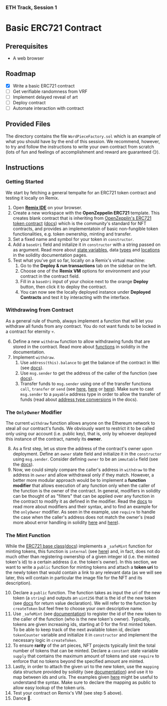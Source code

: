 ### ETH Track, Session 1
# Basic ERC721 Contract

## Prerequisites

- A web browser

## Roadmap

- [x] Write a basic ERC721 contract
- [ ] Get verifiable randomness from VRF
- [ ] Implement delayed reveal of art
- [ ] Deploy contract
- [ ] Automate interaction with contract

## Provided Files

The directory contains the file `WordPieceFactory.sol` which is an example of what you should have by the end of this session. We recommend, however, to try and follow the instructions to write your own contract from scratch (lots of fun and feelings of accomplishment and reward are guaranteed :smirk:).

## Instructions

### Getting Started

We start by fetching a general tempalte for an ERC721 token contract and testing it locally on Remix.

1. Open **[Remix IDE](https://remix.ethereum.org/)** on your browser.
2. Create a new workspace with the **OpenZeppelin ERC721** template. This creates blank contract that is inheriting from [OpenZepplin's ERC721 token contract](https://github.com/OpenZeppelin/openzeppelin-contracts/blob/master/contracts/token/ERC721/ERC721.sol) ([docs](https://docs.openzeppelin.com/contracts/2.x/erc721)) which is the community's standard for NFT contracts, and provides an implementatoin of basic non-fungible token functionalities, e.g. token ownership, minting and transfer.
3. Set a fixed name and symbol for your token in `constructor`.
4. Add a `baseUri` field and initalize it in `constructor` with a string passed on as argument. Read more about [state variables](https://docs.soliditylang.org/en/v0.8.9/structure-of-a-contract.html#state-variables), data [types](https://docs.soliditylang.org/en/v0.8.9/types.html) and [locations](https://docs.soliditylang.org/en/v0.8.13/types.html#data-location-and-assignment-behaviour) in the solidity documentation pages.
5. Test what you've got so far, locally on a Remix's virtual machine:
    1. Go to the **Deploy & run transactions** tab on the sidebar on the left.
    2. Choose one of the **Remix VM** options for environment and your contract in the contract field.
    3. Fill in a `baseUri` input of your choice next to the orange **Deploy** button, then click it to deploy the contract.
    4. You can now see the locally deployed instance under **Deployed Contracts** and test it by interacting with the interface.

### Withdrawing from Contract

As a general rule of thumb, always implement a function that will let you withdraw all funds from any contract. You do not want funds to be locked in a contract for eternity :skull:.

6. Define a new `withdraw` function to allow withdrawing funds that are stored in the contract. Read more about [functions](https://docs.soliditylang.org/en/v0.6.5/contracts.html#functions) in solidity in the documentation.
7. Implement `withdraw`.
    1. Use `address(this).balance` to get the balance of the contract in Wei (see [docs](https://docs.soliditylang.org/en/develop/units-and-global-variables.html#address-related)).
    2. Use `msg.sender` to get the address of the caller of the function (see [docs](https://docs.soliditylang.org/en/develop/units-and-global-variables.html#block-and-transaction-properties)).
    3. Transfer funds to `msg.sender` using one of the transfer functions `call`, `transfer` or `send` (see [here](https://solidity-by-example.org/sending-ether/), [here](https://blockchain-academy.hs-mittweida.de/courses/solidity-coding-beginners-to-intermediate/lessons/solidity-2-sending-ether-receiving-ether-emitting-events/topic/sending-ether-send-vs-transfer-vs-call/) or [here](https://fravoll.github.io/solidity-patterns/secure_ether_transfer.html)). Make sure to cast `msg.sender` to a `payable` address type in order to allow the transfer of funds (read about [address type conversions](https://docs.soliditylang.org/en/v0.8.9/types.html#address) in the docs).

### The `OnlyOwner` Modifier

The current `withdraw` function allows anyone on the Ethereum network to steal all our contract's funds. We obviously want to restrict it to be called only using our account (i.e. public key), that is, only by whoever deployed this instance of the contract, namely its **owner**.

8. As a first step, let us store the address of the contract's owner upon deployment. Define an `owner` state field and initialize it in the `constructor` using `msg.sender`. Consider defining `owner` to be an `immutable` field (see the [docs](https://docs.soliditylang.org/en/v0.8.13/contracts.html#constant-and-immutable-state-variables)).
9. Now, we could simply compare the caller's address in `withdraw` to the address in `owner` and allow withdrawal only if they match. However, a better more modular approach would be to implement a **function modifier** that allows execution of any function only when the caller of the function is the owner of the contract. In general, modifiers in solidity can be thought of as "filters" that can be applied over any function in the contract to modify it as defined in the modifier. Read the [docs](https://docs.soliditylang.org/en/v0.8.13/contracts.html?highlight=modifier#function-modifiers) to read more about modifiers and their syntax, and to find an example for the `onlyOwner` modifier. As seen in the example, use `require` to handle the case when the caller's address does not match the owner's (read more about error handling in solidity [here](https://solidity-by-example.org/error/) and [here](https://ethereum.stackexchange.com/a/24185)).

### The Mint Function

While the [ERC721 base class]((https://github.com/OpenZeppelin/openzeppelin-contracts/blob/master/contracts/token/ERC721/ERC721.sol))([docs](https://docs.openzeppelin.com/contracts/2.x/erc721)) implements a `_safeMint` function for minting tokens, this function is `internal` (see [here](https://docs.soliditylang.org/en/v0.8.13/contracts.html#function-visibility)) and, in fact, does not do much other than registering ownership of a given integer id (i.e. the minted token's id) to a certain address (i.e. the token's owner). In this section, we want to write a `public` function for minting tokens and attach a **token uri** to the newly token that would contain a link to any relevant data (as we will see later, this will contain in particular the image file for the NFT and its description).

10. Declare a `public` function. The function takes as input the uri of the new token (a `string`) and outputs an `uint256` that is the id of the new token (see [docs](https://docs.soliditylang.org/en/v0.8.13/contracts.html#return-variables) for return value declaration). We will refer to the function  by `createToken` but feel free to choose your own descriptive name.
11. Use `_safeMint` (see [documentation](https://docs.openzeppelin.com/contracts/2.x/api/token/erc721#ERC721-_safeMint-address-uint256-bytes-)) to register the id of the new token to the caller of the function (who is the new token's owner). Typically, tokens are given increasing ids, starting at 0 for the first minted token. To be able to keep track of the next available token id, declare `tokenCounter` variable and initialize it in `constructor` and implement the necessary logic in `createToken`.
12. To ensure **rarity** of the art pieces, NFT projects typically limit the total number of tokens that can be minted. Declare a `constant` state variable `supply` that contains the maximum amount of tokens and use `require` to enforce that no tokens beyond the specified amount are minted.
13. Lastly, in order to attach the given uri to the new token, use the `mapping` data structure provided by solidity (see [documentation](https://docs.soliditylang.org/en/v0.8.9/types.html#mapping-types)) and use it to map between ids and uris. The examples given [here](https://solidity-by-example.org/mapping/) might be useful to understand the syntax. Make sure to declare the mapping as public to allow easy lookup of the token uris.
14. Test your contract on Remix's VM (see step 5 above).
15. Dance :dancer:.
